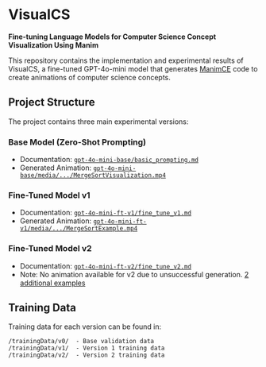 # VisualCS

**Fine-tuning Language Models for Computer Science Concept Visualization Using Manim**

This repository contains the implementation and experimental results of VisualCS, a fine-tuned GPT-4o-mini model that generates [ManimCE](https://github.com/ManimCommunity/manim) code to create animations of computer science concepts.

## Project Structure

The project contains three main experimental versions:

### Base Model (Zero-Shot Prompting)
- Documentation: [`gpt-4o-mini-base/basic_prompting.md`](https://github.com/razorback4417/visualCS/blob/main/gpt-4o-mini-base/basic_prompting.md)
- Generated Animation: [`gpt-4o-mini-base/media/.../MergeSortVisualization.mp4`](https://github.com/razorback4417/visualCS/blob/main/gpt-4o-mini-base/media/videos/manim_basic_prompting/1080p60/MergeSortVisualization.mp4)

### Fine-Tuned Model v1
- Documentation: [`gpt-4o-mini-ft-v1/fine_tune_v1.md`](https://github.com/razorback4417/visualCS/blob/main/gpt-4o-mini-ft-v1/fine_tune_v1.md)
- Generated Animation: [`gpt-4o-mini-ft-v1/media/.../MergeSortExample.mp4`](https://github.com/razorback4417/visualCS/blob/main/gpt-4o-mini-ft-v1/media/videos/manim_fine_tuning/1080p60/MergeSortExample.mp4)

### Fine-Tuned Model v2
- Documentation: [`gpt-4o-mini-ft-v2/fine_tune_v2.md`](https://github.com/razorback4417/visualCS/blob/main/gpt-4o-mini-ft-v2/fine_tune_v2.md)
- Note: No animation available for v2 due to unsuccessful generation. [2 additional examples](https://github.com/razorback4417/visualCS/blob/main/gpt-4o-mini-ft-v2/other_responses.md)

## Training Data

Training data for each version can be found in:
```
/trainingData/v0/  - Base validation data
/trainingData/v1/  - Version 1 training data
/trainingData/v2/  - Version 2 training data
```